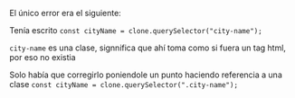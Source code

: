 El único error era el siguiente:

Tenía escrito `const cityName = clone.querySelector("city-name");`

`city-name` es una clase, signnifica que ahí toma como si fuera un tag html, por eso no existia

Solo había que corregirlo poniendole un punto haciendo referencia a una clase `const cityName = clone.querySelector(".city-name");`
